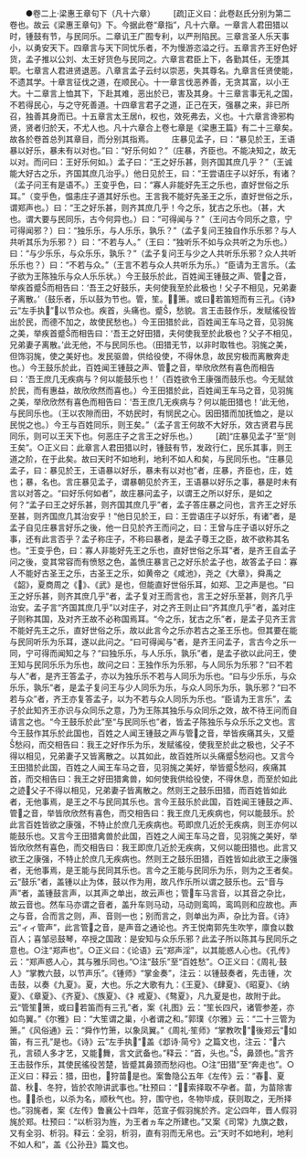 <!-- { "loadSidebar": true } -->
　　●卷二上·梁惠王章句下（凡十六章）
　　[疏]正义曰：此卷赵氏分别为第二卷也。故云《梁惠王章句》下。今据此卷“章指”，凡十六章。一章言人君田猎以时，锺鼓有节，与民同乐。二章讥王广囿专利，以严刑陷民。三章言圣人乐天事小，以勇安天下。四章言与天下同忧乐者，不为慢游恣溢之行。五章言齐王好色好货，孟子推以公刘、太王好货色与民同之。六章言君臣上下，各勤其任，无堕其职。七章言人君进贤退恶。八章言孟子云纣以崇恶，失其尊名。九章言任贤使能，不遗其学。十章言征伐之道，在顺民心。十一章言伐恶养善，无贪其富，以小王大。十二章言上恤其下，下赴其难，恶出於已，害及其身。十三章言事无礼之国，不若得民心，与之守死善道。十四章言君子之道，正己在天，强暴之来，非已所召，独善其身而已。十五章言太王居，权也，效死弗去，义也。十六章言谗邪构贤，贤者归於天，不尤人也。凡十六章合上卷七章是《梁惠王篇》有二十三章矣。故各於卷首总列其章目，而分别其指焉。
　　庄暴见孟子，曰：“暴见於王，王语暴以好乐，暴未有以对也。”曰：“好乐何如？”（庄暴，齐臣也。不能决知之，故无以对。而问曰：王好乐何如。）孟子曰：“王之好乐甚，则齐国其庶几乎？”（王诚能大好古之乐，齐国其庶几治乎。）他日见於王，曰：“王尝语庄子以好乐，有诸？（孟子问王有是语不。）王变乎色，曰：“寡人非能好先王之乐也，直好世俗之乐耳。”（变乎色，愠恚庄子道其好乐也。王言我不能好先圣王之乐，直好世俗之乐，谓郑声也。）曰：“王之好乐甚，则齐其庶几乎！今之乐，犹古之乐也。（甚，大也。谓大要与民同乐，古今何异也。）曰：“可得闻与？”（王问古今同乐之意，宁可得闻邪？）曰：“独乐乐，与人乐乐，孰乐？”（孟子复问王独自作乐乐邪？与人共听其乐为乐邪？）曰：“不若与人。”（王曰：“独听乐不如与众共听之为乐也。）曰：“与少乐乐，与众乐乐，孰乐？”（孟子复问王与少之人共听乐乐邪？众人共听乐乐也？）曰：“不若与众。”（王言不若与众人共听乐为乐。）“臣请为王言乐。（孟子欲为王陈独乐与众人乐乐状。）今王鼓乐於此，百姓闻王锺鼓之声、管之音，举疾首蹙而相告曰：‘吾王之好鼓乐，夫何使我至於此极也！父子不相见，兄弟妻子离散。’（鼓乐者，乐以鼓为节也。管，笙。，箫。或曰若笛短而有三孔。《诗》云“左手执”，以节众也。疾首，头痛也。蹙，愁貌。言王击鼓作乐，发赋徭役皆出於民，而德不加之，故使民愁也。）今王田猎於此，百姓闻王车马之音，见羽旄之美，举疾首蹙而相告曰：‘吾王之好田猎，夫何使我至於此极也？父子不相见，兄弟妻子离散。’此无他，不与民同乐也。（田猎无节，以非时取牲也。羽旄之美，但饰羽旄，使之美好也。发民驱兽，供给役使，不得休息，故民穷极而离散奔走也。）今王鼓乐於此，百姓闻王锺鼓之声、管之音，举欣欣然有喜色而相告曰：‘吾王庶几无疾病与？何以能鼓乐也！’（百姓欲令王康强而鼓乐也。今无赋敛於民，而有惠益，故欣欣然而喜也。）今王田猎於此，百姓闻王车马之音，见羽旄之美，举欣欣然有喜色而相告曰：‘吾王庶几无疾病与？何以能田猎也！’此无他，与民同乐也。（王以农隙而田，不妨民时，有悯民之心。因田猎而加抚恤之，是以民悦之也。）今王与百姓同乐，则王矣。”（孟子言王何故不大好乐，效古贤君与民同乐，则可以王天下也。何恶庄子之言王之好乐也。）
　　[疏]“庄暴见孟子”至“则王矣”。○正义曰：此章言人君田猎以时，锺鼓有节，发政行仁，民乐其事，则王道之阶，在于此矣。故曰天时不如地利，地利不如人和矣，与民同乐也。“庄暴见孟子，曰：暴见於王，王语暴以好乐，暴未有以对也”者，庄暴，齐臣也，庄，姓也；暴，名也。言庄暴见孟子，谓暴朝见於齐王，王语暴以好乐之事，暴是时未有言以对答之。“曰好乐何如者”，故庄暴问孟子，以谓王之所以好乐，是如之何？“孟子曰王之好乐甚，则齐国其庶几乎”者，孟子答庄暴之问也，言齐王之好乐至甚，则齐国庶几其治安乎！“他日见於王，曰：王尝语庄子以好乐，有诸”者，是孟子自见庄暴言好乐之後，他一日见於齐王而问之，曰：王曾与庄子语以好乐之事，还有此言否乎？孟子称庄子，不称曰暴者，是孟子尊王之臣，故不欲称其名也。“王变乎色，曰：寡人非能好先王之乐也，直好世俗之乐耳”者，是齐王自孟子问之後，变其常容而有愤怒之色，盖愤庄暴言己之好乐於孟子也，故答孟子曰：寡人不能好古圣王之乐，古圣王之乐，如黄帝之《咸池》，尧之《大章》，舜禹之《韶》，夏商周之《》、《武》是也，但能直好世俗乐耳，如郑、卫之声是也。“曰王之好乐甚，则齐其庶几乎”者，孟子复对王而言也，言王之好乐至甚，则齐几乎治安。孟子言“齐国其庶几乎”以对庄子，对之齐王则止曰“齐其庶几乎”者，盖对庄子则称其国，及对齐王故不必称国焉耳。“今之乐，犹古之乐”者，是孟子见齐王言不能好先王之乐，直好世俗之乐，故以此言今之乐亦若古之圣王乐也。但其要在能与民同听乐为乐耳，遂以此问之。“曰可得闻与”者，是齐王问孟子，言古今之乐一同，宁可得而闻知之与？“曰独乐乐，与人乐乐，孰乐”者，是孟子欲以此问王，使王知与民同乐乐为乐也，故问之曰：王独作乐为乐邪，与人同乐为乐邪？“曰不若与人”者，是齐王答孟子，亦以为独乐乐不若与人同乐为乐也。“曰与少乐乐，与众乐乐，孰乐”者，是孟子复问王与少人同乐为乐，与众人同乐为乐，孰乐邪？“曰不若与众”者，齐王亦复答孟子，以为不若与众人同乐为乐也。“臣请为王言乐”，孟子於此知齐王亦识与众同乐之意，乃为王陈其独乐与众同乐之效，故不待王问而自请言之也。“今王鼓乐於此”至“与民同乐也”者，皆孟子陈独乐与众乐乐之文也。言今王鼓作其乐於此国也，百姓之人闻王锺鼓之声与管之音，举皆疾痛其头，又蹙愁闷，而交相告曰：我王之好作乐为乐，发赋徭役，使我至於此之极也，父子不得以相见，兄弟妻子又皆离散之。以其如此，故百姓所以头痛蹙愁闷也。又言今王田猎於此国，百姓之人闻王车马之音，见羽旄之美好，举皆蹙愁闷，疾痛其首，而交相告曰：我王之好田猎禽兽，如何使我供给役使，不得休息，而至於如此之迹父子不得以相见，兄弟妻子皆离散之。然则王之鼓乐田猎，而百姓皆如此者，无他事焉，是王之不与民同其乐也。言今王鼓乐於此国，百姓闻王锺鼓之声、管之音，举皆欣欣然有喜色，而交相告曰：我王庶几无疾病也，何以能鼓乐。於此言百姓皆欲之康强，不特止於庶几无疾病也。苟即庶几近於无疾病，则王亦何以能鼓乐也。又言今王田猎禽兽於此国，百姓之人闻王车马之音，见羽旄之美好，举皆欣欣然有喜色，而交相告曰：我王即庶几近於无疾病，又何以能田猎也。此言又欲王之康强，不特止於庶几无疾病也。然则王之鼓乐田猎，百姓皆如此欲王之康强者，无他事焉，是王能与民同其乐也。言今之王能与民同乐为乐，则为之王者矣。云“鼓乐”者，盖锺以止为体，鼓以作为用，故凡作乐所以谓之鼓乐也。云“音与声”者，盖锺鼓言声，以其声之单出，故云声也；管车马言音，以其音之杂比，故云音也。然车马亦谓之音者，盖升车则马动，马动则鸾鸣，鸾鸣则和应故也。声之与音，合而言之则，声、音则一也；别而言之，则单出为声，杂比为音。《诗》云“ィィ管声”，此言管之音，是声音之通论也。齐王悦南郭先生吹竽，廪食以数百人；喜邹忌鼓琴，卒授之国政：是安知与众乐乐邪？此孟子所以陈其与民同乐之意也。○注“郑声也”。○正义曰：《论语》云“郑声淫”，以其能惑人心也。《孔传》云：“郑声惑人心，其与雅乐同也。”○注“鼓乐”至“百姓愁”。○正义曰：《周礼·鼓人》“掌教六鼓，以节声乐”。《锺师》“掌金奏”，注云：以锺鼓奏者，先击锺，次击鼓，以奏《九夏》。夏，大也。乐之大歌有九：《王夏》、《肆夏》、《昭夏》、《纳夏》、《章夏》、《齐夏》、《族夏》、《衤戒夏》、《骜夏》，凡九夏是也，故附于此。云“管笙箫，或曰若笛而有三孔”者，案《礼图》云：“笙长四尺，诸管参差，亦如鸟翼。”《尔雅》曰：“大笙谓之巢，小者谓之和。”郭璞《尔雅》云：“二十三管为箫。”《风俗通》云：“舜作竹箫，以象凤翼。”《周礼·笙师》“掌教吹”，後郑云“如笛，有三孔”是也。《诗》云“左手执”，盖《邶诗·简兮》之篇文也，注云：“六孔，言硕人多才艺，又能舞，言文武备也。”释云：“首，头也。”，鼻颈也。”言齐王击鼓作乐，其使民徭役苦楚，皆蹙其鼻颈而愁闷也。○注“田猎”至“奔走也”。○正义曰：释云：猎，田也，狩苗是也。案鲁隐公五年《左传》云：“春、夏苗、秋、冬狩，皆於农隙讲武事也。”杜预曰：“，索择取不孕者。苗，为苗除害也。，杀也，以杀为名，顺秋气也。狩，围守也，冬物毕成，获则取之，无所择也。”羽旄者，案《左传》鲁襄公十四年，范宣子假羽旄於齐。定公四年，晋人假羽旄於郑。杜预曰：“以析羽为旌，为王者ヵ车之所建也。”又案《司常》九旗之数，又有全羽、析羽。释云：全羽，析羽，直有羽而无帛也。云“天时不如地利，地利不如人和”，盖《公孙丑》篇文也。
